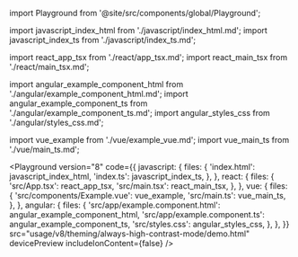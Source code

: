 import Playground from '@site/src/components/global/Playground';

import javascript_index_html from './javascript/index_html.md';
import javascript_index_ts from './javascript/index_ts.md';

import react_app_tsx from './react/app_tsx.md';
import react_main_tsx from './react/main_tsx.md';

import angular_example_component_html from './angular/example_component_html.md';
import angular_example_component_ts from './angular/example_component_ts.md';
import angular_styles_css from './angular/styles_css.md';

import vue_example from './vue/example_vue.md';
import vue_main_ts from './vue/main_ts.md';

<Playground
  version="8"
  code={{
    javascript: {
      files: {
        'index.html': javascript_index_html,
        'index.ts': javascript_index_ts,
      },
    },
    react: {
      files: {
        'src/App.tsx': react_app_tsx,
        'src/main.tsx': react_main_tsx,
      },
    },
    vue: {
      files: {
        'src/components/Example.vue': vue_example,
        'src/main.ts': vue_main_ts,
      },
    },
    angular: {
      files: {
        'src/app/example.component.html': angular_example_component_html,
        'src/app/example.component.ts': angular_example_component_ts,
        'src/styles.css': angular_styles_css,
      },
    },
  }}
  src="usage/v8/theming/always-high-contrast-mode/demo.html"
  devicePreview
  includeIonContent={false}
/>
